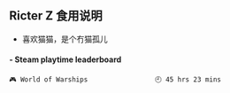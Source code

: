 ## Ricter Z 食用说明
- 喜欢猫猫，是个冇猫孤儿

<!-- steam-box start -->
#### - Steam playtime leaderboard
```text
🎮 World of Warships                 🕘 45 hrs 23 mins
```
<!-- Powered by https://github.com/YouEclipse/steam-box . -->
<!-- steam-box end -->
